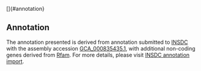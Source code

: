 []{#annotation}

Annotation
----------

The annotation presented is derived from annotation submitted to
[INSDC](http://www.insdc.org) with the assembly accession
[GCA\_000835435.1](http://www.ebi.ac.uk/ena/data/view/GCA_000835435.1),
with additional non-coding genes derived from
[Rfam](http://rfam.xfam.org/). For more details, please visit [INSDC
annotation
import](http://ensemblgenomes.org/info/data/insdc_annotation).
